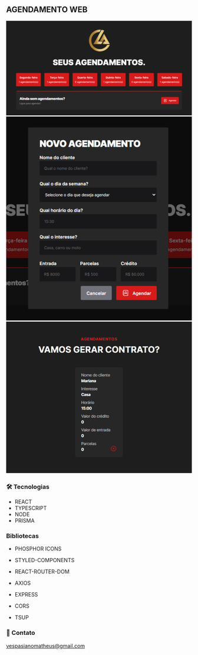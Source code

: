 ## AGENDAMENTO WEB

![preview](./.github/preview1.png)
![preview](./.github/preview2.png)
![preview](./.github/preview3.png)

### 🛠 Tecnologias

- REACT
- TYPESCRIPT
- NODE
- PRISMA

### Bibliotecas

- PHOSPHOR ICONS
- STYLED-COMPONENTS
- REACT-ROUTER-DOM
- AXIOS

- EXPRESS
- CORS
- TSUP

### 📩 Contato

vespasianomatheus@gmail.com
